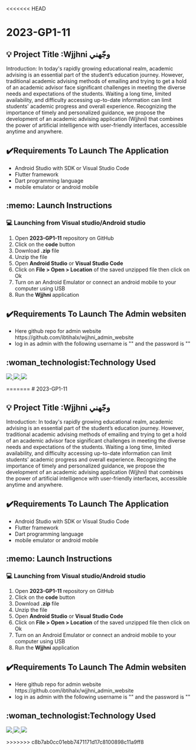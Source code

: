 <<<<<<< HEAD
# 2023-GP1-11
<h2>💡 Project Title :Wjjhni وجّهني </h2>

Introduction: In today's rapidly growing educational realm, academic advising is an essential part of the student’s education journey. However, traditional academic advising methods of emailing and trying to get a hold of an academic advisor face significant challenges in meeting the diverse needs and expectations of the students. Waiting a long time, limited availability, and difficulty accessing up-to-date information can limit students' academic progress and overall experience. 
 Recognizing the importance of timely and personalized guidance, we propose the development of an academic advising application (Wjjhni) that combines the power of artificial intelligence with user-friendly interfaces, accessible anytime and anywhere. 


<h2>✔️Requirements To Launch The Application</h2>
<ul>
<li> Android Studio with SDK or Visual Studio Code</li>
<li> Flutter framework </li>
<li> Dart programming language </li>
<li> mobile emulator or android mobile </li>
</ul>



<h2>:memo: Launch Instructions</h2>
<h3>💻 Launching from Visual studio/Android studio</h3>
<ol>
<li> Open <strong>2023-GP1-11</strong> repository on GitHub</li>
<li> Click on the <strong> code</strong> button</li>
<li> Download <strong>.zip</strong> file</li>
<li> Unzip the file </li>
<li> Open <strong> Android Studio</strong> or <strong> Visual Studio Code</strong>  </li>
<li> Click on <strong> File > Open > Location</strong> of the saved unzipped file then click on Ok</li>
<li> Turn on an Android Emulator or connect an android mobile to your computer using USB </li>
<li> Run the <strong>Wjjhni </strong> application </li>
</ol>

<h2>✔️Requirements To Launch The Admin websiten</h2>
<ul>
 <li> Here github repo for admin website https://github.com/ibtihalx/wjjhni_admin_website </li>
<li> log in as admin  with the following  username is "" and the password is ""</li>
</ul>

<h2>:woman_technologist:Technology Used </h2>
<p>
  <a href="https://skillicons.dev">
    <img src="https://skillicons.dev/icons?i=flutter,dart&theme=light" />
  </a>
    <a href="https://skillicons.dev">
    <img src="https://skillicons.dev/icons?i=firebase&theme=light" />  
  </a>
 </a>
    <a href="https://skillicons.dev">
    <img src="https://skillicons.dev/icons?i=html,css,php&theme=light" />  
  </a>

  
</p>  
=======
# 2023-GP1-11
<h2>💡 Project Title :Wjjhni وجّهني </h2>

Introduction: In today's rapidly growing educational realm, academic advising is an essential part of the student’s education journey. However, traditional academic advising methods of emailing and trying to get a hold of an academic advisor face significant challenges in meeting the diverse needs and expectations of the students. Waiting a long time, limited availability, and difficulty accessing up-to-date information can limit students' academic progress and overall experience. 
 Recognizing the importance of timely and personalized guidance, we propose the development of an academic advising application (Wjjhni) that combines the power of artificial intelligence with user-friendly interfaces, accessible anytime and anywhere. 


<h2>✔️Requirements To Launch The Application</h2>
<ul>
<li> Android Studio with SDK or Visual Studio Code</li>
<li> Flutter framework </li>
<li> Dart programming language </li>
<li> mobile emulator or android mobile </li>
</ul>



<h2>:memo: Launch Instructions</h2>
<h3>💻 Launching from Visual studio/Android studio</h3>
<ol>
<li> Open <strong>2023-GP1-11</strong> repository on GitHub</li>
<li> Click on the <strong> code</strong> button</li>
<li> Download <strong>.zip</strong> file</li>
<li> Unzip the file </li>
<li> Open <strong> Android Studio</strong> or <strong> Visual Studio Code</strong>  </li>
<li> Click on <strong> File > Open > Location</strong> of the saved unzipped file then click on Ok</li>
<li> Turn on an Android Emulator or connect an android mobile to your computer using USB </li>
<li> Run the <strong>Wjjhni </strong> application </li>
</ol>

<h2>✔️Requirements To Launch The Admin websiten</h2>
<ul>
 <li> Here github repo for admin website https://github.com/ibtihalx/wjjhni_admin_website </li>
<li> log in as admin  with the following  username is "" and the password is ""</li>
</ul>

<h2>:woman_technologist:Technology Used </h2>
<p>
  <a href="https://skillicons.dev">
    <img src="https://skillicons.dev/icons?i=flutter,dart&theme=light" />
  </a>
    <a href="https://skillicons.dev">
    <img src="https://skillicons.dev/icons?i=firebase&theme=light" />  
  </a>
 </a>
    <a href="https://skillicons.dev">
    <img src="https://skillicons.dev/icons?i=html,css,php&theme=light" />  
  </a>

  
</p>  
>>>>>>> c8b7ab0cc01ebb7471171d17c8100898c11a9ff8
